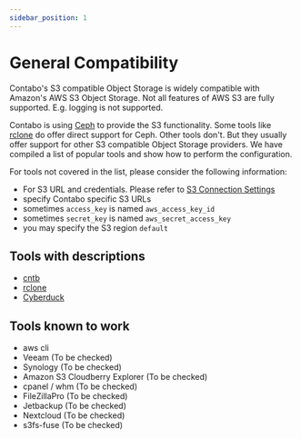```yaml
---
sidebar_position: 1
---
```


# General Compatibility

Contabo's S3 compatible Object Storage is widely compatible with Amazon's AWS S3 Object Storage. Not all features of AWS S3 are fully supported. E.g. logging is not supported.

Contabo is using [Ceph](https://ceph.com/) to provide the S3 functionality. Some tools like [rclone](https://rclone.org/) do offer direct support for Ceph. Other tools don't. But they usually offer support for other S3 compatible Object Storage providers. We have compiled a list of popular tools and show how to perform the configuration.

For tools not covered in the list, please consider the following information:

* For S3 URL and credentials. Please refer to [S3 Connection Settings](docs/Object-Storage/s3-connection-settings)
* specify Contabo specific S3 URLs
* sometimes `access_key` is named `aws_access_key_id`
* sometimes `secret_key` is named `aws_secret_access_key`
* you may specify the S3 region `default`

## Tools with descriptions

* [cntb](/docs/Object-Storage/Tools/cntb)
* [rclone](/docs/Object-Storage/Tools/rclone)
* [Cyberduck](/docs/Object-Storage/Tools/cyberduck)

## Tools known to work

* aws cli
* Veeam (To be checked)
* Synology (To be checked)
* Amazon S3 Cloudberry Explorer (To be checked)
* cpanel / whm (To be checked)
* FileZillaPro (To be checked)
* Jetbackup (To be checked)
* Nextcloud (To be checked)
* s3fs-fuse (To be checked)
